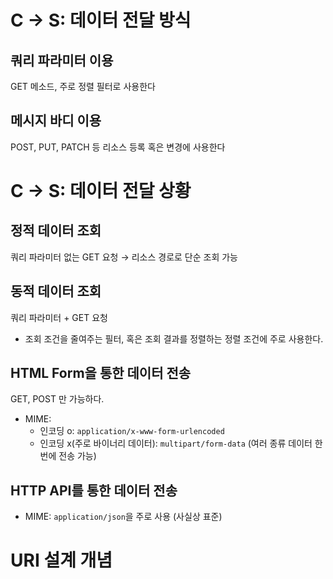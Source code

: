 # C → S: 데이터 전달 방식

## 쿼리 파라미터 이용

GET 메소드, 주로 정렬 필터로 사용한다

## 메시지 바디 이용

POST, PUT, PATCH 등 리소스 등록 혹은 변경에 사용한다

# C → S: 데이터 전달 상황

## 정적 데이터 조회

쿼리 파라미터 없는 GET 요청 → 리소스 경로로 단순 조회 가능

## 동적 데이터 조회

쿼리 파라미터 + GET 요청

- 조회 조건을 줄여주는 필터, 혹은 조회 결과를 정렬하는 정렬 조건에 주로 사용한다.

## HTML Form을 통한 데이터 전송

GET, POST 만 가능하다.

- MIME:
    - 인코딩 o: `application/x-www-form-urlencoded`
    - 인코딩 x(주로 바이너리 데이터): `multipart/form-data` (여러 종류 데이터 한 번에 전송 가능)

## HTTP API를 통한 데이터 전송

- MIME:  `application/json`을 주로 사용 (사실상 표준)

# URI 설계 개념